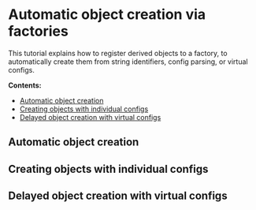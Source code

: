 # Automatic object creation via factories
This tutorial explains how to register derived objects to a factory, to automatically create them from string identifiers, config parsing, or virtual configs.

**Contents:**
- [Automatic object creation](#automatic-object-creation)
- [Creating objects with individual configs](#creating-objects-with-individual-configs)
- [Delayed object creation with virtual configs](#delayed-object-creation-with-virtual-configs)

## Automatic object creation


## Creating objects with individual configs


## Delayed object creation with virtual configs

